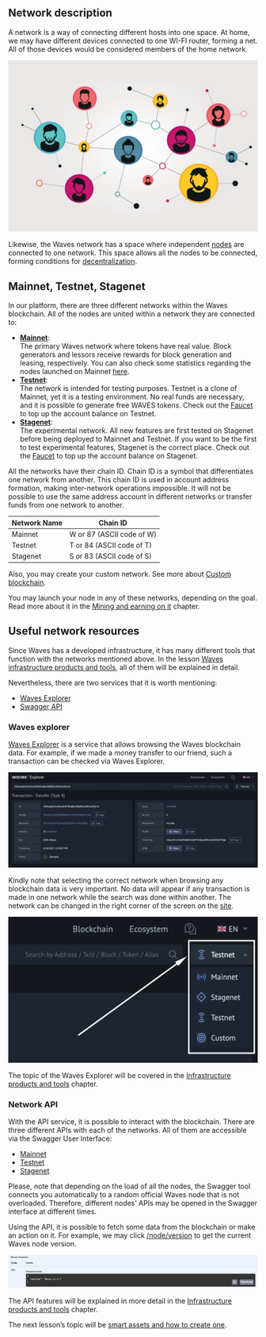 ## Network description ##

A network is a way of connecting different hosts into one space.
At home, we may have different devices connected to one WI-FI router, forming a net.
All of those devices would be considered members of the home network.

![](./img/network.png)

Likewise, the Waves network has a space where independent [nodes]() are connected to one network.
This space allows all the nodes to be connected, forming conditions for [decentralization]().

## Mainnet, Testnet, Stagenet ##

In our platform, there are three different networks within the Waves blockchain.
All of the nodes are united within a network they are connected to:

- **<u>Mainnet</u>**:  
  The primary Waves network where tokens have real value. 
  Block generators and lessors receive rewards for block generation and leasing, respectively.
  You can also check some statistics regarding the nodes launched on Mainnet [here](https://new.wavesexplorer.com/nodes).
- **<u>Testnet</u>**:  
  The network is intended for testing purposes.
  Testnet is a clone of Mainnet, yet it is a testing environment.
  No real funds are necessary, and it is possible to generate free WAVES tokens.
  Check out the [Faucet](https://testnet.wavesexplorer.com/faucet) to top up the account balance on Testnet.
- **<u>Stagenet</u>**:  
  The experimental network.
  All new features are first tested on Stagenet before being deployed to Mainnet and Testnet.
  If you want to be the first to test experimental features, Stagenet is the correct place.
  Check out the [Faucet](https://stagenet.wavesexplorer.com/faucet) to top up the account balance on Stagenet.


All the networks have their chain ID.
Chain ID is a symbol that differentiates one network from another.
This chain ID is used in account address formation, making inter-network operations impossible.
It will not be possible to use the same address account in different networks or transfer funds from one network to another.

| Network Name | Chain ID|
| --- | --- |
| Mainnet | W or 87 (ASCII code of W) |
| Testnet | T or 84 (ASCII code of T) |
| Stagenet | S or 83 (ASCII code of S) |

Also, you may create your custom network.
See more about [Custom blockchain](https://docs.waves.tech/en/waves-node/private-waves-network#deploy-node-with-custom-blockchain-in-docker).

You may launch your node in any of these networks, depending on the goal.
Read more about it in the [Mining and earning on it]() chapter.

## Useful network resources ##

Since Waves has a developed infrastructure, it has many different tools that function with the networks mentioned above.
In the lesson [Waves infrastructure products and tools](), all of them will be explained in detail.

Nevertheless, there are two services that it is worth mentioning:
- [Waves Explorer](#waves-explorer)
- [Swagger API](#network-api)

### Waves explorer ###

[Waves Explorer](https://new.wavesexplorer.com/) is a service that allows browsing the Waves blockchain data.
For example, if we made a money transfer to our friend, such a transaction can be checked via Waves Explorer.

![](./img/waves_transfer.png)

Kindly note that selecting the correct network when browsing any blockchain data is very important.
No data will appear if any transaction is made in one network while the search was done within another.
The network can be changed in the right corner of the screen on the [site](https://new.wavesexplorer.com).

![](./img/network_selection.png)

The topic of the Waves Explorer will be covered in the [Infrastructure products and tools]() chapter.

### Network API ###

With the API service, it is possible to interact with the blockchain.
There are three different APIs with each of the networks.
All of them are accessible via the Swagger User Interface:

- [Mainnet](https://nodes.wavesnodes.com/api-docs/index.html)
- [Testnet](https://nodes-testnet.wavesnodes.com/api-docs/index.html)
- [Stagenet](https://nodes-stagenet.wavesnodes.com/api-docs/index.html)

Please, note that depending on the load of all the nodes, the Swagger tool connects you automatically to a random official Waves node that is not overloaded.
Therefore, different nodes’ APIs may be opened in the Swagger interface at different times.

Using the API, it is possible to fetch some data from the blockchain or make an action on it.
For example, we may click [/node/version](https://nodes.wavesnodes.com/api-docs/index.html#/node/getNodeVersion) to get the current Waves node version.

![](./img/api_response.png)

The API features will be explained in more detail in the [Infrastructure products and tools]() chapter.

The next lesson’s topic will be [smart assets and how to create one]().